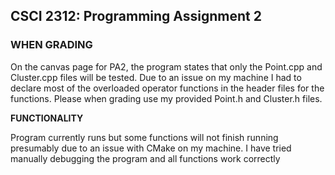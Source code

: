 ## CSCI 2312: Programming Assignment 2

### WHEN GRADING

On the canvas page for PA2, the program states that only the Point.cpp and Cluster.cpp files will be tested. Due to an issue on my machine I had to declare most of the overloaded operator functions in the header files for the functions. Please when grading use my provided Point.h and Cluster.h files.

**FUNCTIONALITY**

Program currently runs but some functions will not finish running presumably due to an issue with CMake on my machine. I have tried manually debugging the program and all functions work correctly
